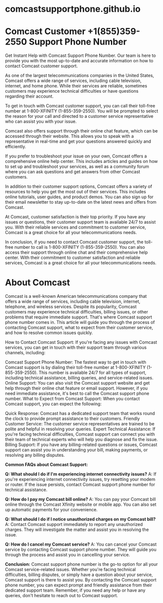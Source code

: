 # comcastsupportphone.github.io

# Comcast Customer +1(855)359-2550 Support Phone Number 

Get Instant Help with Comcast Support Phone Number. 
Our team is here to provide you with the most up-to-date and accurate information on how to contact Comcast customer support.

As one of the largest telecommunications companies in the United States, Comcast offers a wide range of services, including cable television, internet, and home phone. While their services are reliable, sometimes customers may experience technical difficulties or have questions regarding their account.

To get in touch with Comcast customer support, you can call their toll-free number at 1-800-XFINITY (1-855-359-2550). You will be prompted to select the reason for your call and directed to a customer service representative who can assist you with your issue.

Comcast also offers support through their online chat feature, which can be accessed through their website. This allows you to speak with a representative in real-time and get your questions answered quickly and efficiently.

If you prefer to troubleshoot your issue on your own, Comcast offers a comprehensive online help center. This includes articles and guides on how to set up and troubleshoot your services, as well as a community forum where you can ask questions and get answers from other Comcast customers.

In addition to their customer support options, Comcast offers a variety of resources to help you get the most out of their services. This includes online tutorials, user guides, and product demos. You can also sign up for their email newsletter to stay up-to-date on the latest news and offers from Comcast.

At Comcast, customer satisfaction is their top priority. If you have any issues or questions, their customer support team is available 24/7 to assist you. With their reliable services and commitment to customer service, Comcast is a great choice for all your telecommunications needs.

In conclusion, if you need to contact Comcast customer support, the toll-free number to call is 1-800-XFINITY (1-855-359-2550). You can also access their support through online chat and their comprehensive help center. With their commitment to customer satisfaction and reliable services, Comcast is a great choice for all your telecommunications needs.

# About Comcast

Comcast is a well-known American telecommunications company that offers a wide range of services, including cable television, internet, telephone, and wireless services. Despite its popularity, Comcast customers may experience technical difficulties, billing issues, or other problems that require immediate support. That's where Comcast support phone number comes in. This article will guide you through the process of contacting Comcast support, what to expect from their customer service, and how to resolve common issues quickly.

How to Contact Comcast Support:
If you're facing any issues with Comcast services, you can get in touch with their support team through various channels, including:

Comcast Support Phone Number: The fastest way to get in touch with Comcast support is by dialing their toll-free number at 1-800-XFINITY (1-855-359-2550). This number is available 24/7 for all types of support, including technical assistance, billing queries, and service-related issues.
Online Support: You can also visit the Comcast support website and get help through their online chat feature or email support. However, if you need immediate assistance, it's best to call the Comcast support phone number.
What to Expect from Comcast Support:
When you contact Comcast support, you can expect the following:

Quick Response: Comcast has a dedicated support team that works round the clock to provide prompt assistance to their customers.
Friendly Customer Service: The customer service representatives are trained to be polite and helpful in resolving your queries.
Expert Technical Assistance: If you're facing technical difficulties, Comcast support can connect you with their team of technical experts who will help you diagnose and fix the issue.
Billing Support: If you have any billing-related questions or issues, Comcast support can assist you in understanding your bill, making payments, or resolving any billing disputes.

**Common FAQs about Comcast Support:**

**Q: What should I do if I'm experiencing internet connectivity issues?**
A: If you're experiencing internet connectivity issues, try resetting your modem or router. If the issue persists, contact Comcast support phone number for technical assistance.

**Q: How do I pay my Comcast bill online?**
A: You can pay your Comcast bill online through the Comcast Xfinity website or mobile app. You can also set up automatic payments for your convenience.

**Q: What should I do if I notice unauthorized charges on my Comcast bill?**
A: Contact Comcast support immediately to report any unauthorized charges. They will investigate the matter and assist you in resolving the issue.

**Q: How do I cancel my Comcast service?**
A: You can cancel your Comcast service by contacting Comcast support phone number. They will guide you through the process and assist you in cancelling your service.

**Conclusion:**
Comcast support phone number is the go-to option for all your Comcast service-related issues. Whether you're facing technical difficulties, billing disputes, or simply have a question about your service, Comcast support is there to assist you. By contacting the Comcast support phone number, you can expect prompt and friendly assistance from their dedicated support team. Remember, if you need any help or have any queries, don't hesitate to reach out to Comcast support.
